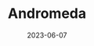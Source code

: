 ---
title: "Andromeda"
cc-type: constellation
date: 2023-06-07
hashtag: andromeda
borders:
  - Cassiopeia
  - Lacerta
  - Pegasus
  - Perseus
  - Pisces
  - Triangulum
contains:
  - Andromeda Galaxy
subdivision-of:
  - northern celestial hemisphere
tags:
  - constellation
---